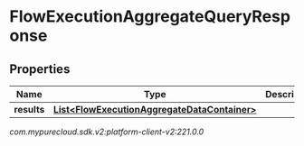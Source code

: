 # FlowExecutionAggregateQueryResponse


## Properties

| Name | Type | Description | Notes |
| ------------ | ------------- | ------------- | ------------- |
| **results** | [**List&lt;FlowExecutionAggregateDataContainer&gt;**](FlowExecutionAggregateDataContainer) |  |  [optional] |




_com.mypurecloud.sdk.v2:platform-client-v2:221.0.0_
